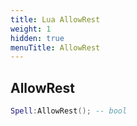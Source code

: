 ```yaml
---
title: Lua AllowRest
weight: 1
hidden: true
menuTitle: AllowRest
---
```

## AllowRest
```lua
Spell:AllowRest(); -- bool
```